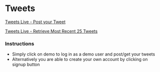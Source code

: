 # Tweets

[Tweets Live - Post your Tweet](https://tweet-duco.herokuapp.com/)

[Tweets Live - Retrieve Most Recent 25 Tweets ](https://tweet-duco2.herokuapp.com/)

### Instructions
  * Simply click on demo to log in as a demo user and post/get your tweets
  * Alternatively you are able to create your own account by clicking on signup button
